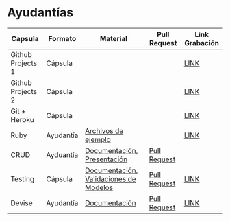 # Ayudantías

| Capsula           | Formato   | Material | Pull Request | Link Grabación |
|-------------------|-----------|----------|--------------|---------|
| Github Projects 1 | Cápsula   | | | [LINK](https://drive.google.com/file/d/1dpycVBSnBwHjaJcAvO2EEP_7D7234Vtx/view?usp=sharing) |
| Github Projects 2 | Cápsula   | | | [LINK](https://drive.google.com/file/d/1j63dEv1t84J3F1FFFaYYlMzz5gXoFUpJ/view?usp=sharing) |
| Git + Heroku      | Cápsula   | | | [LINK](https://drive.google.com/file/d/1YDH6RBkAZTgafMwEbPsurNPAMi39N3RC/view?usp=sharing) |
| Ruby              | Ayudantía | [Archivos de ejemplo](https://github.com/IIC2143/Syllabus/tree/main/Ayudantias/1-Ruby) | | [LINK](https://drive.google.com/file/d/1TwKwGj6yKqL2MGPTRgICId62HncJyNQl/view?usp=sharing) |
| CRUD | Ayduantía | [Documentación](https://guides.rubyonrails.org/v6.0/getting_started.html), [Presentación](https://github.com/IIC2143/Syllabus/blob/main/Ayudantias/2-Routing%20y%20CRUD/Presentaci%C3%B3n.pdf) | [Pull Request](https://github.com/IIC2143/Proyecto-Ejemplo/pull/1) | |
| Testing           | Cápsula   | [Documentación](https://github.com/rspec/rspec-rails), [Validaciones de Modelos](https://guides.rubyonrails.org/v6.0/active_record_validations.html) | [Pull Request](https://github.com/IIC2143/Proyecto-Ejemplo/pull/2) | [LINK](https://drive.google.com/file/d/1BP57jRNhx-dApZpiCFAB9ciytpj4k1pe/view?usp=sharing) |
| Devise            | Ayudantía | [Documentación](https://github.com/heartcombo/devise) | [Pull Request](https://github.com/IIC2143/Proyecto-Ejemplo/pull/3) | [LINK](https://drive.google.com/file/d/158ORjNfIqCj1EtpaT2A0KR1bn2o2njkr/view?usp=sharing) |